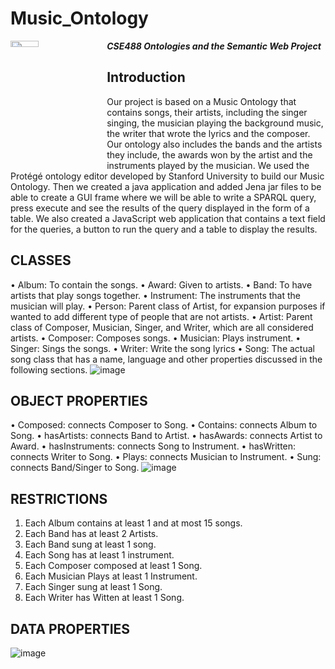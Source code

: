 # Music_Ontology
<img src="https://github.com/Nouran-saad/Music_Ontology/assets/55962261/5308ecb5-b32b-4a84-8545-01cc5a8a60fb"  width="30%" height="5%" align="left">


***CSE488 Ontologies and the Semantic Web Project***
## Introduction
Our project is based on a Music Ontology that contains songs, their artists, including the singer
singing, the musician playing the background music, the writer that wrote the lyrics and the
composer. Our ontology also includes the bands and the artists they include, the awards won
by the artist and the instruments played by the musician. We used the Protégé ontology editor
developed by Stanford University to build our Music Ontology. Then we created a java
application and added Jena jar files to be able to create a GUI frame where we will be able to
write a SPARQL query, press execute and see the results of the query displayed in the form of
a table. We also created a JavaScript web application that contains a text field for the queries,
a button to run the query and a table to display the results.
## CLASSES
•	Album: To contain the songs.
•	Award: Given to artists.
•	Band: To have artists that play songs together.
•	Instrument: The instruments that the musician will play.
•	Person: Parent class of Artist, for expansion purposes if wanted to add different type of people that are not artists.
•	Artist: Parent class of Composer, Musician, Singer, and Writer, which are all considered artists.
•	Composer: Composes songs.
•	Musician: Plays instrument.
•	Singer: Sings the songs.
•	Writer: Write the song lyrics
•	Song: The actual song class that has a name, language and other properties discussed in the following sections.
![image](https://github.com/Nouran-saad/Music_Ontology/assets/55962261/4faeb219-8960-4db4-972b-b5e28d6ec0a2)
## OBJECT PROPERTIES
•	Composed: connects Composer to Song. 
•	Contains: connects Album to Song.
•	hasArtists: connects Band to Artist.
•	hasAwards: connects Artist to Award.
•	hasInstruments: connects Song to Instrument.
•	hasWritten: connects Writer to Song.
•	Plays: connects Musician to Instrument. 
•	Sung: connects Band/Singer to Song. 
![image](https://github.com/Nouran-saad/Music_Ontology/assets/55962261/d9d132d0-e1a6-4ca8-8741-1357223465dd)
## RESTRICTIONS
1. Each Album contains at least 1 and at most 15 songs.
2. Each Band has at least 2 Artists.
3. Each Band sung at least 1 song.
4. Each Song has at least 1 instrument.
5. Each Composer composed at least 1 Song.
6. Each Musician Plays at least 1 Instrument.
7. Each Singer sung at least 1 Song.
8. Each Writer has Witten at least 1 Song.
## DATA PROPERTIES
![image](https://github.com/Nouran-saad/Music_Ontology/assets/55962261/d6d9c997-1262-4714-9eef-c210c25bf11b)
